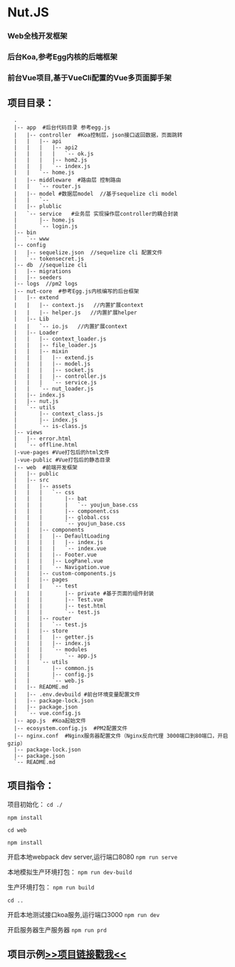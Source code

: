 # Nut.JS
### Web全栈开发框架
### 后台Koa,参考Egg内核的后端框架
### 前台Vue项目,基于VueCli配置的Vue多页面脚手架
## 项目目录：
      .
      |-- app  #后台代码目录 参考egg.js
      |   |-- controller  #Koa控制层，json接口返回数据，页面跳转 
      |   |   |-- api
      |   |   |   |-- api2
      |   |   |   |   `-- ok.js
      |   |   |   |-- hom2.js
      |   |   |   `-- index.js
      |   |   `-- home.js
      |   |-- middleware  #路由层 控制路由
      |   |   `-- router.js
      |   |-- model #数据层model  //基于sequelize cli model
      |   |   `-- 
      |   |-- plublic
      |   `-- service   #业务层 实现操作层controller的耦合封装
      |       |-- home.js
      |       `-- login.js
      |-- bin
      |   `-- www
      |-- config
      |   |-- sequelize.json  //sequelize cli 配置文件
      |   `-- tokensecret.js
      |-- db  //sequelize cli
      |   |-- migrations
      |   |-- seeders
      |-- logs  //pm2 logs
      |-- nut-core  #参考Egg.js内核编写的后台框架
      |   |-- extend
      |   |   |-- context.js   //内置扩展context
      |   |   |-- helper.js   //内置扩展helper
      |   |-- Lib
      |   |   `-- io.js   //内置扩展context
      |   |-- Loader
      |   |   |-- context_loader.js
      |   |   |-- file_loader.js
      |   |   |-- mixin
      |   |   |   |-- extend.js
      |   |   |   |-- model.js
      |   |   |   |-- socket.js
      |   |   |   |-- controller.js
      |   |   |   `-- service.js
      |   |   `-- nut_loader.js
      |   |-- index.js
      |   |-- nut.js
      |   `-- utils
      |       |-- context_class.js
      |       |-- index.js
      |       `-- is-class.js
      |-- views
      |   |-- error.html
      |   `-- offline.html
      |-vue-pages #Vue打包后的html文件
      |-vue-public #Vue打包后的静态目录
      |-- web  #前端开发框架
      |   |-- public
      |   |-- src
      |   |   |-- assets
      |   |   |   `-- css
      |   |   |       |-- bat
      |   |   |       |   `-- youjun_base.css
      |   |   |       |-- component.css
      |   |   |       |-- global.css
      |   |   |       `-- youjun_base.css
      |   |   |-- components
      |   |   |   |-- DefaultLoading
      |   |   |   |   |-- index.js
      |   |   |   |   `-- index.vue
      |   |   |   |-- Footer.vue
      |   |   |   |-- LogPanel.vue
      |   |   |   `-- Navigation.vue
      |   |   |-- custom-components.js
      |   |   |-- pages
      |   |   |   `-- test
      |   |   |       |-- private #基于页面的组件封装
      |   |   |       |-- Test.vue
      |   |   |       |-- test.html
      |   |   |       `-- test.js
      |   |   |-- router
      |   |   |   `-- test.js
      |   |   |-- store
      |   |   |   |-- getter.js
      |   |   |   |-- index.js
      |   |   |   `-- modules
      |   |   |       `-- app.js
      |   |   `-- utils
      |   |       |-- common.js
      |   |       |-- config.js
      |   |       `-- web.js
      |   |-- README.md
      |   |-- .env.devbuild #前台环境变量配置文件
      |   |-- package-lock.json
      |   |-- package.json
      |   `-- vue.config.js
      |-- app.js  #Koa起始文件
      |-- ecosystem.config.js  #PM2配置文件
      |-- nginx.conf  #Nginx服务器配置文件（Nginx反向代理 3000端口到80端口，开启gzip）
      |-- package-lock.json
      |-- package.json
      `-- README.md
      



## 项目指令：
项目初始化：
`cd ./`

`npm install`

`cd web`

`npm install`

开启本地webpack dev server,运行端口8080
`npm run serve`

本地模拟生产环境打包：
`npm run dev-build`

生产环境打包：
`npm run build`

`cd ..`

开启本地测试接口koa服务,运行端口3000
`npm run dev`

开启服务器生产服务器
`npm run prd`


## 项目示例[>>项目链接戳我<<](http://114.115.236.101:3000/ ">>项目链接戳我<<")




